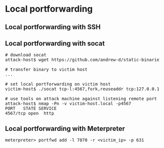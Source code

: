 # Local portforwarding
## Local portforwarding with SSH
## Local portforwarding with socat
<pre>
# download socat
attack-host$ wget https://github.com/andrew-d/static-binaries/blob/master/binaries/linux/x86_64/socat

# transfer binary to victim host
...

# set local portforwarding on victim host
victim-host$ ./socat tcp-l:4567,fork,reuseaddr tcp:127.0.0.1:8080

# use tools on attack machine against listening remote port
attack-host$ nmap -Pn -v victim-host.local -p4567
PORT   STATE SERVICE
4567/tcp open  http
</pre>
## Local portforwarding with Meterpreter
<pre>
meterpreter> portfwd add -l 7878 -r &lt;victim_ip&gt; -p 631

</pre>
